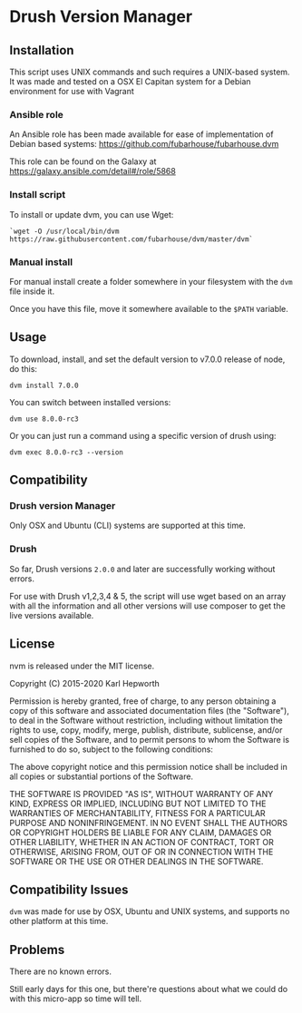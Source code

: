 # Drush Version Manager

## Installation

This script uses UNIX commands and such requires a UNIX-based system.
It was made and tested on a OSX El Capitan system for a Debian environment for use with Vagrant

### Ansible role

  An Ansible role has been made available for ease of implementation of Debian based systems: https://github.com/fubarhouse/fubarhouse.dvm

  This role can be found on the Galaxy at https://galaxy.ansible.com/detail#/role/5868

### Install script

To install or update dvm, you can use Wget:

    `wget -O /usr/local/bin/dvm https://raw.githubusercontent.com/fubarhouse/dvm/master/dvm`

### Manual install

For manual install create a folder somewhere in your filesystem with the `dvm` file inside it.

Once you have this file, move it somewhere available to the `$PATH` variable.

## Usage

To download, install, and set the default version to v7.0.0 release of node, do this:

    dvm install 7.0.0

You can switch between installed versions:

    dvm use 8.0.0-rc3

Or you can just run a command using a specific version of drush using:

    dvm exec 8.0.0-rc3 --version

## Compatibility

### Drush version Manager

Only OSX and Ubuntu (CLI) systems are supported at this time.

### Drush

So far, Drush versions `2.0.0` and later are successfully working without errors.

For use with Drush v1,2,3,4 & 5, the script will use wget based on an array with all the information and all other versions will use composer to get the live versions available.

## License

nvm is released under the MIT license.


Copyright (C) 2015-2020 Karl Hepworth

Permission is hereby granted, free of charge, to any person obtaining a copy of this software and associated documentation files (the "Software"), to deal in the Software without restriction, including without limitation the rights to use, copy, modify, merge, publish, distribute, sublicense, and/or sell copies of the Software, and to permit persons to whom the Software is furnished to do so, subject to the following conditions:

The above copyright notice and this permission notice shall be included in all copies or substantial portions of the Software.

THE SOFTWARE IS PROVIDED "AS IS", WITHOUT WARRANTY OF ANY KIND, EXPRESS OR IMPLIED, INCLUDING BUT NOT LIMITED TO THE WARRANTIES OF MERCHANTABILITY, FITNESS FOR A PARTICULAR PURPOSE AND NONINFRINGEMENT. IN NO EVENT SHALL THE AUTHORS OR COPYRIGHT HOLDERS BE LIABLE FOR ANY CLAIM, DAMAGES OR OTHER LIABILITY, WHETHER IN AN ACTION OF CONTRACT, TORT OR OTHERWISE, ARISING FROM, OUT OF OR IN CONNECTION WITH THE SOFTWARE OR THE USE OR OTHER DEALINGS IN THE SOFTWARE.

## Compatibility Issues

`dvm` was made for use by OSX, Ubuntu and UNIX systems, and supports no other platform at this time.

## Problems

There are no known errors.

Still early days for this one, but there're questions about what we could do with this micro-app so time will tell.

